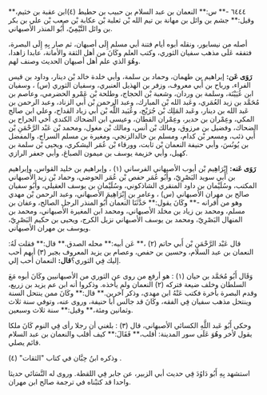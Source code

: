 ٦٤٤٤ -** س:** النعمان بن عبد السلام بن حبيب بن حطيط (٤)ابن عقبة بن خثيم،** وقيل:** جشم بن وائل بن مهانة بن تيم الله بْن ثعلبة بْن عكابة بْن صعب بْن علي بن بكر بن وائل التَّيْمِيّ، أَبُو المنذر الأصبهاني.

أصله من نيسابور، ونقله أبوه أيام فتنة أبي مسلم إِلَى أصبهان، ثم صار بِهِ إِلَى البصرة، فتفقه عَلَى مذهب سفيان الثوري، وكتب العلم وكَانَ من أهل الثقة والأمانة، عابدا زاهدا، وهُوَ الذي علم أهل أصبهان الحديث وصنف لهم.

**رَوَى عَن:** إبراهيم بن طهمان، وحماد بن سلمة، وأبي خلدة خالد بْن دينار، وداود بن قيس الفراء، ورباح بن أَبي معروف، وزفر بن الهذيل العنبري، وسفيان الثوري (س) ، وسفيان ابن عُيَيْنَة، وسلمة بن وردان، وشعبة بْن الحجاج، وطلحة بْن عَمْرو الحضرمي، وعاصم بن مُحَمَّد بن زيد العُمَري، وعَبد الله بْن المبارك، وعبد الرحمن بْن أَبي الزناد، وعبد الرحمن بن عَبد الله بن دينار، وعَبد المَلِك بْن جُرَيْج، وعُبَيد اللَّه بْن أَبي زياد القداح، وعلي ابن صالح المكي، وعِمْران بن حدير، وعِمْران القطان، وعيسى ابن الضحاك الكندي أخي الجراح بن الضحاك، وفضيل بن مرزوق، ومالك بْن أنس، ومالك بْن مغول، ومحمد بْن عَبْد الرَّحْمَنِ بْن أَبي ذئب، ومسعر بْن كدام، ومسلم بن خالدالزنجي، ومغيرة بن مسلم السراج، والمفضل بن يُونُسَ، وأبي حنيفة النعمان بْن ثابت، وورقاء بْن عُمَر اليشكري، ويحيى بْن سلمة بن كهيل، وأبي خزيمة يوسف بن ميمون الصباغ، وأبي جعفر الرازي.

**رَوَى عَنه:** إِبْرَاهِيم بْن أيوب الأصبهاني الفرساني (١) ، وإبراهيم بن خليد القواس، وإبراهيم بن أَبي سويد البَصْرِيّ، وأَبُو عُمَر حفص بْن عُمَر الحوضي، وحماد بْن زيد الأصبهاني المكتب، وسُلَيْمان بن داود المنقري الشاذكوني، وسُلَيْمان بن يوسف العقيلي، وأَبُو سفيان صالح بن مهران الأصبهاني (س) ، وعامر بن إِبْرَاهِيمَ الأصبهاني، وعبد الرحمن بْن مهدي وهو من أقرانه -** وكَانَ يقول:** حَدَّثَنَا النعمان أَبُو المنذر الرجل الصالح، وعفان بن مسلم، ومحمد بن زياد بن مخلد الأصبهاني، ومحمد ابن المغيرة الأصبهاني، ومحمد بن المنهال البَصْرِيّ، ومحمد بن يوسف الأصبهاني نزيل الكرج، ويحيى بن حكيم البَصْرِيّ، ويوسف بن مهران الأصبهاني.

قال عَبْد الرَّحْمَنِ بْن أَبي حاتم (٢) ،** عَن أبيه:** محله الصدق.** قال:** فقلت لَهُ: النعمان بن عبد السلام، وحسين بن حفص، وعصام بن يزيد المعروف بجبر (٣) أيهم أحب إليك فِي الثوري؟**قال:** النعمان أحب إلي.

وَقَال أَبُو مُحَمَّد بن حيان (١) : هو أرفع من روى عن الثوري من الأصبهانيين وكَانَ أبوه مَعَ السلطان وخلف ضيعة فتركه (٢) النعمان ولم يأخذه. وذكروا أنه ابن عم يزيد بن زريع، وقدم البصرة بأخرة فكتب عَنْهُ ابن مهدي، وذكر آخرين.** قال:** وكَانَ ممن ينتحل السنة وينتحل مذهب سفيان فِي الفقه، وكَانَ قد جالس أبا حنيفة، وروى عنه، وتوفي سنة ثلاث وثمانين ومئة،** وقيل:** سنة ثلاث وسبعين.

وحكى أَبُو عَبد اللَّهِ الكسائي الأصبهاني، قال (٣) : بلغني أن رجلا رأى فِي النوم كَانَ ملكا يقول لأخر وهُوَ عَلَى سور المدينة: أقلب،** فَقَالَ:** كيف أقلب والنعمان بن عبد السلام قائم يصلي.

وذكره ابنُ حِبَّان في كتاب "الثقات" (٤) .

استشهد بِهِ أَبُو دَاوُدَ فِي حديث أبي الزبير، عن جابر فِي اللقطة. وروى له النَّسَائي حديثا واحدا قد كتبْناه في ترجمة صالح ابن مهران.